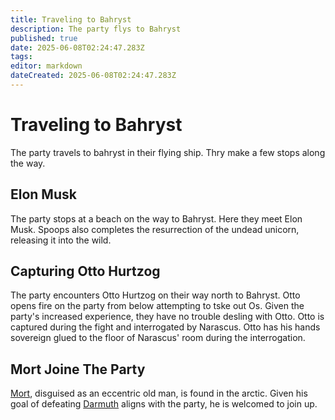 ```yaml
---
title: Traveling to Bahryst
description: The party flys to Bahryst
published: true
date: 2025-06-08T02:24:47.283Z
tags: 
editor: markdown
dateCreated: 2025-06-08T02:24:47.283Z
---
```


# Traveling to Bahryst
The party travels to bahryst in their flying ship. Thry make a few stops along the way.


## Elon Musk
The party stops at a beach on the way to Bahryst. Here they meet Elon Musk. Spoops also completes the resurrection of the undead unicorn, releasing it into the wild. 


## Capturing Otto Hurtzog
The party encounters Otto Hurtzog on their way north to Bahryst. Otto opens fire on the party from below attempting to tske out Os. Given the party's increased experience, they have no trouble desling with Otto. Otto is captured during the fight and interrogated by Narascus. Otto has his hands sovereign glued to the floor of Narascus' room during the interrogation.


## Mort Joine The Party
[Mort](/characters/mort), disguised as an eccentric old man, is found in the arctic. Given his goal of defeating [Darmuth](/characters/Darmuth) aligns with the party, he is welcomed to join up.